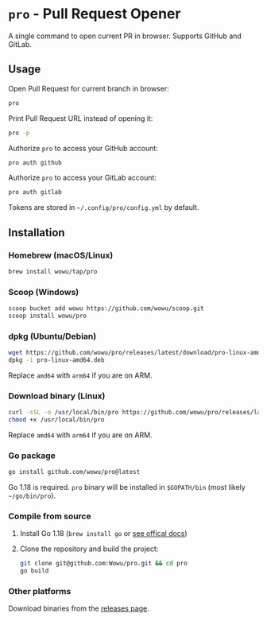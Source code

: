 # `pro` - Pull Request Opener

A single command to open current PR in browser. Supports GitHub and GitLab.

## Usage

Open Pull Request for current branch in browser:

```bash
pro
```

Print Pull Request URL instead of opening it:

```bash
pro -p
```

Authorize `pro` to access your GitHub account:

```bash
pro auth github
```

Authorize `pro` to access your GitLab account:

```bash
pro auth gitlab
```

Tokens are stored in `~/.config/pro/config.yml` by default.

## Installation

### Homebrew (macOS/Linux)

```bash
brew install wowu/tap/pro
```

### Scoop (Windows)

```bash
scoop bucket add wowu https://github.com/wowu/scoop.git
scoop install wowu/pro
```

### dpkg (Ubuntu/Debian)

```bash
wget https://github.com/wowu/pro/releases/latest/download/pro-linux-amd64.deb
dpkg -i pro-linux-amd64.deb
```

Replace `amd64` with `arm64` if you are on ARM.

### Download binary (Linux)

```bash
curl -sSL -o /usr/local/bin/pro https://github.com/wowu/pro/releases/latest/download/pro-linux-amd64
chmod +x /usr/local/bin/pro
```

Replace `amd64` with `arm64` if you are on ARM.

### Go package

```bash
go install github.com/wowu/pro@latest
```

Go 1.18 is required. `pro` binary will be installed in `$GOPATH/bin` (most likely `~/go/bin/pro`).

### Compile from source

1. Install Go 1.18 (`brew install go` or [see offical docs](https://go.dev/doc/install))
2. Clone the repository and build the project:

    ```bash
    git clone git@github.com:Wowu/pro.git && cd pro
    go build
    ```

### Other platforms

Download binaries from the [releases page](https://github.com/wowu/pro/releases/latest).
